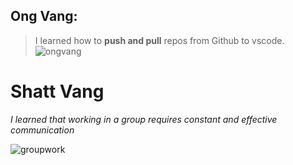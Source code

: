 ## Ong Vang:  
>I learned how to **push and pull** repos from Github to vscode. 
![ongvang](https://images.app.goo.gl/Y3HYpbBypP45UUGR7)

# Shatt Vang
_I learned that working in a group requires constant and effective communication_

![groupwork](https://i0.wp.com/educationalresearchtechniques.com/wp-content/uploads/2015/05/12.jpg?fit=300%2C300&ssl=1)